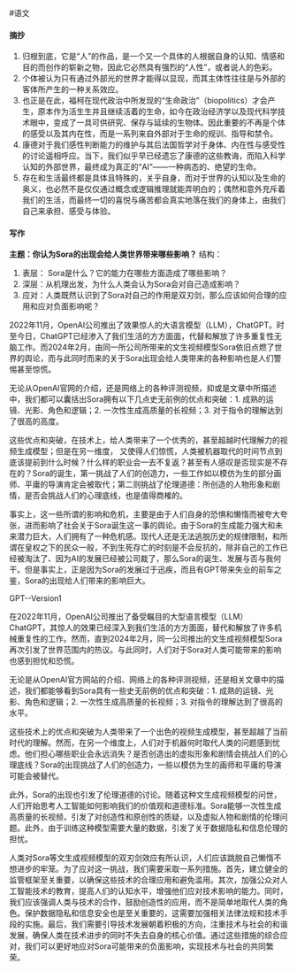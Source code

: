 #语文 
#### 摘抄
1. 归根到底，它是“人”的作品，是一个又一个具体的人根据自身的认知、情感和目的而创作的崭新之物，因此它必然具有强烈的“人性”，或者说人的色彩。
2. 个体被认为只有通过外部光的世界才能得以显现，而其主体性往往是与外部的客体所产生的一种关系效应。
3. 也正是在此，福柯在现代政治中所发现的“生命政治”（biopolitics）才会产生，原本作为活生生并且继续活着的生命，如今在政治经济学以及现代科学技术眼中，变成了一具可供研究、保存与延续的生物体。因此重要的不再是个体的感受以及其内在性，而是一系列来自外部对于生命的规训、指导和禁令。
4. 康德对于我们感性判断能力的维护与其后法国哲学对于身体、内在性与感受性的讨论遥相呼应。当下，我们似乎早已经遗忘了康德的这些教诲，而陷入科学认知的外部世界，最终成为真正的“AI”——一种病态的、绝望的生命。
5. 存在和生活最终都是具体且特殊的，关乎自身，而对于世界的认知以及生命的奥义，也必然不是仅仅通过概念或逻辑推理就能弄明白的；偶然和意外充斥着我们的生活，而最终一切的喜悦与痛苦都会真实地落在我们的身体上，由我们自己来承担、感受与体验。
#### 写作
**主题：你认为Sora的出现会给人类世界带来哪些影响？**
结构：
1. 表层： Sora是什么？它的能力在哪些方面造成了哪些影响？
2. 深层：从机理出发，为什么人类会认为Sora会对自己造成影响？
3. 应对：人类既然认识到了Sora对自己的作用是双刃剑，那么应该如何合理的应用和应对负面影响呢？

2022年11月，OpenAI公司推出了效果惊人的大语言模型（LLM），ChatGPT。时至今日，ChatGPT已经渗入了我们生活的方方面面，代替和解放了许多重复性无脑工作。而2024年2月，由同一所公司所带来的文生视频模型Sora依旧点燃了世界的舆论，而与此同时而来的关于Sora出现会给人类带来的各种影响也是人们警惕甚至惊慌。

无论从OpenAI官网的介绍，还是网络上的各种评测视频，抑或是文章中所描述中，我们都可以囊括出Sora拥有以下几点史无前例的优点和突破：1. 成熟的运镜、光影、角色和逻辑；2. 一次性生成高质量的长视频；3. 对于指令的理解达到了很高的高度。

这些优点和突破，在技术上，给人类带来了一个优秀的，甚至超越时代理解力的视频生成模型；但是在另一维度， 又使得人们惊慌，人类被机器取代的时间节点到底该提前到什么时候？什么样的职业会一去不复返？甚至有人感叹是否现实是不存在的？Sora的诞生，第一挑战了人们的创造力，一些工作如以模仿为生的部分画师、平庸的导演肯定会被取代；第二则挑战了伦理道德：所创造的人物形象和剧情，是否会挑战人们的心理底线，也是值得商榷的。

事实上，这一些所谓的影响和危机，主要是由于人们自身的恐惧和懒惰而被夸大夸张，进而影响了社会关于Sora诞生这一事的舆论。由于Sora的生成能力强大和未来潜力巨大，人们拥有了一种危机感。现代人还是无法逃脱历史的规律限制，和所谓在皇权之下的民众一般，不到生死存亡的时刻是不会反抗的，除非自己的工作已经被淘汰了、因为AI的发展已经被公司裁了，那么Sora的诞生、发展与否与我何干。但是事实上，正是因为Sora的发展过于迅疾，而且有GPT带来失业的前车之鉴，Sora的出现给人们带来的影响巨大。


GPT--Version1

在2022年11月，OpenAI公司推出了备受瞩目的大型语言模型（LLM）ChatGPT，其惊人的效果已经深入到我们生活的方方面面，替代和解放了许多机械重复性的工作。然而，直到2024年2月，同一公司推出的文生成视频模型Sora再次引发了世界范围内的热议。与此同时，人们对于Sora对人类可能带来的影响也感到担忧和恐慌。

无论是从OpenAI官方网站的介绍、网络上的各种评测视频，还是相关文章中的描述，我们都能够看到Sora具有一些史无前例的优点和突破：1. 成熟的运镜、光影、角色和逻辑；2. 一次性生成高质量的长视频；3. 对指令的理解达到了很高的水平。

这些技术上的优点和突破为人类带来了一个出色的视频生成模型，甚至超越了当前时代的理解。然而，在另一个维度上，人们对于机器何时取代人类的问题感到忧虑。他们担心哪些职业会永远消失？是否创造出的虚拟形象和剧情会挑战人们的心理底线？Sora的出现挑战了人们的创造力，一些以模仿为生的画师和平庸的导演可能会被替代。

此外，Sora的出现也引发了伦理道德的讨论。随着这种文生成视频模型的问世，人们开始思考人工智能如何影响我们的价值观和道德标准。Sora能够一次性生成高质量的长视频，引发了对创造性和原创性的质疑，以及虚拟人物和剧情的伦理问题。此外，由于训练这种模型需要大量的数据，引发了关于数据隐私和信息伦理的担忧。

人类对Sora等文生成视频模型的双刃剑效应有所认识，人们应该跳脱自己懒惰不想进步的牢笼。为了应对这一挑战，我们需要采取一系列措施。首先，建立健全的监管框架至关重要，以确保这些技术的合理应用和避免滥用。其次，加强公众对人工智能技术的教育，提高人们的认知水平，增强他们应对技术影响的能力。同时，我们应该强调人类与技术的合作，鼓励创造性的应用，而不是简单地取代人类的角色。保护数据隐私和信息安全也是至关重要的，这需要加强相关法律法规和技术手段的实施。最后，我们需要引导技术发展朝着积极的方向，注重技术与社会的和谐发展，确保人类在技术进步的同时不失去自身的核心价值。通过这些措施的综合应对，我们可以更好地应对Sora可能带来的负面影响，实现技术与社会的共同繁荣。